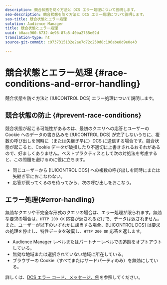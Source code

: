 ```yaml
---
description: 競合状態を防ぐ方法と DCS エラー処理について説明します。
seo-description: 競合状態を防ぐ方法と DCS エラー処理について説明します。
seo-title: 競合状態とエラー処理
solution: Audience Manager
title: 競合状態とエラー処理
uuid: b0aac960-6732-4e96-87a5-40ba2755e02d
translation-type: ht
source-git-commit: c9737315132e2ae7d72c250d8c196abe8d9e0e43

---
```



# 競合状態とエラー処理 {#race-conditions-and-error-handling}

競合状態を防ぐ方法と [!UICONTROL DCS] エラー処理について説明します。

## 競合状態の防止 {#prevent-race-conditions}

競合状態が起こる可能性があるのは、最初のクエリへの応答とユーザーの Cookie へのデータの書き込みを [!UICONTROL DCS] が完了しないうちに、複数の呼び出しを同時に（または矢継ぎ早に）DCS に送信する場合です。競合状態が起こると、Cookie データが破損したり不適切に上書きされるおそれがあるので、好ましくありません。ベストプラクティスとして次の対処法を考慮すると、この問題を避けるのに役に立ちます。

* 同じユーザーから [!UICONTROL DCS] への複数の呼び出しを同時にまたは矢継ぎ早におこなわない。
* 応答が戻ってくるのを待ってから、次の呼び出しをおこなう。

## エラー処理{#error-handling}

無効なクエリや不完全な形式のクエリの場合は、エラー処理が限られます。無効な要求の場合は、`HTTP 200 OK` 応答が返されるだけで、データは返されません。また、ユーザーが以下のいずれかに該当する場合、[!UICONTROL DCS] は要求の処理を停止し、特性データを破棄し、`HTTP 200 OK` 応答を返します。

* Audience Manager レベルまたはパートナーレベルでの追跡をオプトアウトしている。
* 無効な地域または選択されていない地域に所在している。
* ブラウザーの Cookie（すべてまたはサードパーティのみ）を無効にしている。

詳しくは、[DCS エラー コード、メッセージ、例](../../../api/dcs-intro/dcs-api-reference/dcs-error-codes.md)を参照してください。